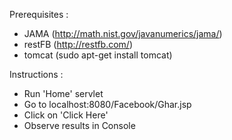 Prerequisites : 
- JAMA (http://math.nist.gov/javanumerics/jama/)
- restFB (http://restfb.com/)
- tomcat (sudo apt-get install tomcat)

Instructions :
- Run 'Home' servlet
- Go to localhost:8080/Facebook/Ghar.jsp
- Click on 'Click Here'
- Observe results in Console